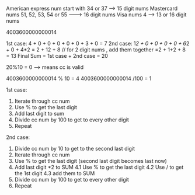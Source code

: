 American express num start with 34 or 37 --> 15 digit nums
Mastercard nums 51, 52, 53, 54 or 55 ---> 16 digit nums
Visa nums 4 --> 13 or 16 digit nums

4003600000000014

1st case: 4 + 0 + 0 + 0 + 0 + 0 + 3 + 0 = 7
2nd case: 1*2 + 0 + 0 + 0 + 0 + 6*2 + 0 + 4*2 = 2 + 12 + 8  // for 2 digit nums , add them together
                                                =2 + 1+2 + 8 = 13
Final Sum = 1st case + 2nd case = 20

20%10 = 0 --> means cc is valid

4003600000000014 % 10 = 4
4003600000000014 /100 = 1

1st case:
1. Iterate through cc num
2. Use % to get the last digit
3. Add last digit to sum
4. Divide cc num by 100 to get to every other digit
5. Repeat

2nd case:
1. Divide cc num by 10 to get to the second last digit
2. Iterate through cc num
3. Use % to get the last digit (second last digit becomes last now)
4. Add last digit *2 to SUM
    4.1 Use % to get the last digit
    4.2 Use / to get the 1st digit
    4.3 add them to SUM
5. Divide cc num by 100 to get to every other digit
6. Repeat


